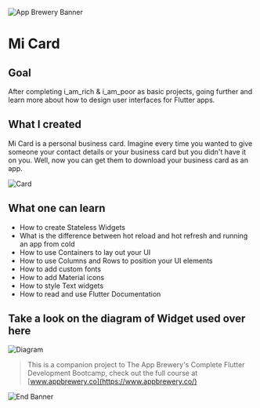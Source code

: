 ![App Brewery Banner](https://github.com/londonappbrewery/Images/blob/master/AppBreweryBanner.png)

# Mi Card

## Goal

After completing i_am_rich & i_am_poor as basic projects, going further and learn more about how to design user interfaces for Flutter apps.

## What I created

Mi Card is a personal business card. Imagine every time you wanted to give someone your contact details or your business card but you didn't have it on you. Well, now you can get them to download your business card as an app.

![Card](https://github.com/manthan-ladva/Flutter_By_Manthan/blob/master/Flutter_App_Brewery/3.%20mi_card/readme_files/ss_of_my_card.jpg?raw=true)

## What one can learn

* How to create Stateless Widgets
* What is the difference between hot reload and hot refresh and running an app from cold
* How to use Containers to lay out your UI
* How to use Columns and Rows to position your UI elements
* How to add custom fonts
* How to add Material icons
* How to style Text widgets
* How to read and use Flutter Documentation

## Take a look on the diagram of Widget used over here

![Diagram](https://github.com/manthan-ladva/Flutter_By_Manthan/blob/master/Flutter_App_Brewery/3.%20mi_card/readme_files/mi_card_diagram.png?raw=true)

>This is a companion project to The App Brewery's Complete Flutter Development Bootcamp, check out the full course at [www.appbrewery.co](https://www.appbrewery.co/)

![End Banner](https://github.com/londonappbrewery/Images/blob/master/readme-end-banner.png)
